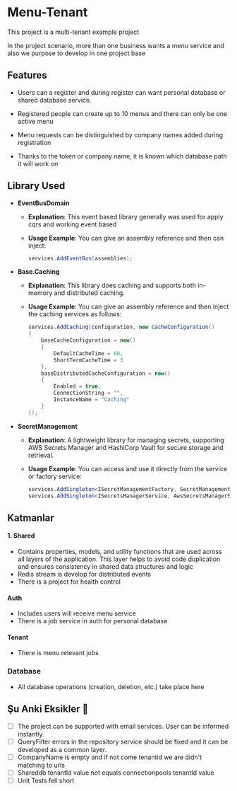 # Menu-Tenant

This project is a multi-tenant example project

In the project scenario, more than one business wants a menu service and also we purpose to develop in one project base

## Features

- Users can a register and during register can want personal database or shared database service.

- Registered people can create up to 10 menus and there can only be one active menu

- Menu requests can be distinguished by company names added during registration

- Thanks to the token or company name, it is known which database path it will work on

## Library Used

- **EventBusDomain**

  - **Explanation**: This event based library generally was used for apply cqrs and working event based

  - **Usage Example**: You can give an assembly reference and then can inject:
    ```csharp
    services.AddEventBus(assemblies);
    ```

- **Base.Caching**

  - **Explanation**: This library does caching and supports both in-memory and distributed caching.

  - **Usage Example**: You can give an assembly reference and then inject the caching services as follows:
    ```csharp
    services.AddCaching(configuration, new CacheConfiguration()
    {
        baseCacheConfiguration = new()
        {
            DefaultCacheTime = 60,
            ShortTermCacheTime = 3
        },
        baseDistributedCacheConfiguration = new()
        {
            Enabled = true,
            ConnectionString = "",
            InstanceName = "Caching"
        }
    });
    ```

- **SecretManagement**

  - **Explanation**: A lightweight library for managing secrets, supporting AWS Secrets Manager and HashiCorp Vault for secure storage and retrieval.

  - **Usage Example**: You can access and use it directly from the service or factory service:
    ```csharp
    services.AddSingleton<ISecretManagementFactory, SecretManagementFactory>()
    services.AddSingleton<ISecretsManagerService, AwsSecretsManagerService>();
    ```

## Katmanlar

#### 1. **Shared**

- Contains properties, models, and utility functions that are used across all layers of the application. This layer helps to avoid code duplication and ensures consistency in shared data structures and logic
- Redis stream is develop for distributed events
- There is a project for health control

#### Auth

- Includes users will receive menu service
- There is a job service in auth for personal database

#### Tenant

- There is menu relevant jobs

### Database

- All database operations (creation, deletion, etc.) take place here

## Şu Anki Eksikler 🚧

- [ ] The project can be supported with email services. User can be informed instantly.
- [ ] QueryFilter errors in the repository service should be fixed and it can be developed as a common layer.
- [ ] CompanyName is empty and if not come tenantid we are didn't matching to urls
- [ ] Shareddb tenantId value not equals connectionpools tenantId value
- [ ] Unit Tests fell short
